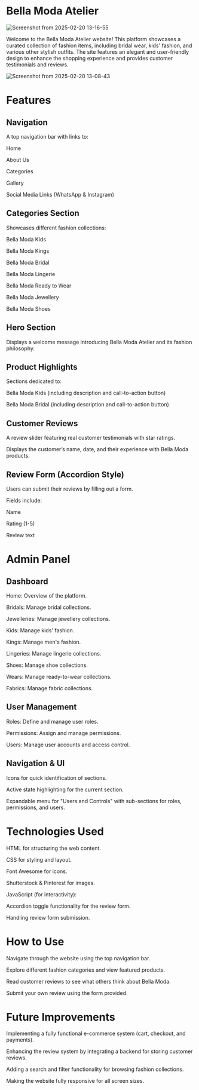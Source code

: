 #                                  Bella Moda Atelier

![Screenshot from 2025-02-20 13-16-55](https://github.com/user-attachments/assets/b90348cf-8961-4f01-9fd9-5807c4ef7c5d)

Welcome to the Bella Moda Atelier website! This platform showcases a curated collection of fashion items, including bridal wear, kids' fashion, and various other stylish outfits. The site features an elegant and user-friendly design to enhance the shopping experience and provides customer testimonials and reviews.

![Screenshot from 2025-02-20 13-08-43](https://github.com/user-attachments/assets/8e9e3196-0fc3-4e4e-b7d6-fc05aee90406)


# Features

## Navigation

A top navigation bar with links to:

Home

About Us

Categories

Gallery

Social Media Links (WhatsApp & Instagram)

## Categories Section

Showcases different fashion collections:

Bella Moda Kids

Bella Moda Kings

Bella Moda Bridal

Bella Moda Lingerie

Bella Moda Ready to Wear

Bella Moda Jewellery

Bella Moda Shoes

## Hero Section

Displays a welcome message introducing Bella Moda Atelier and its fashion philosophy.

## Product Highlights

Sections dedicated to:

Bella Moda Kids (including description and call-to-action button)

Bella Moda Bridal (including description and call-to-action button)

## Customer Reviews

A review slider featuring real customer testimonials with star ratings.

Displays the customer’s name, date, and their experience with Bella Moda products.

## Review Form (Accordion Style)

Users can submit their reviews by filling out a form.

Fields include:

Name

Rating (1-5)

Review text

# Admin Panel

## Dashboard

Home: Overview of the platform.

Bridals: Manage bridal collections.

Jewelleries: Manage jewellery collections.

Kids: Manage kids' fashion.

Kings: Manage men's fashion.

Lingeries: Manage lingerie collections.

Shoes: Manage shoe collections.

Wears: Manage ready-to-wear collections.

Fabrics: Manage fabric collections.

## User Management

Roles: Define and manage user roles.

Permissions: Assign and manage permissions.

Users: Manage user accounts and access control.

## Navigation & UI

Icons for quick identification of sections.

Active state highlighting for the current section.

Expandable menu for "Users and Controls" with sub-sections for roles, permissions, and users.

# Technologies Used

HTML for structuring the web content.

CSS for styling and layout.

Font Awesome for icons.

Shutterstock & Pinterest for images.

JavaScript (for interactivity):

Accordion toggle functionality for the review form.

Handling review form submission.

# How to Use

Navigate through the website using the top navigation bar.

Explore different fashion categories and view featured products.

Read customer reviews to see what others think about Bella Moda.

Submit your own review using the form provided.

# Future Improvements

Implementing a fully functional e-commerce system (cart, checkout, and payments).

Enhancing the review system by integrating a backend for storing customer reviews.

Adding a search and filter functionality for browsing fashion collections.

Making the website fully responsive for all screen sizes.
